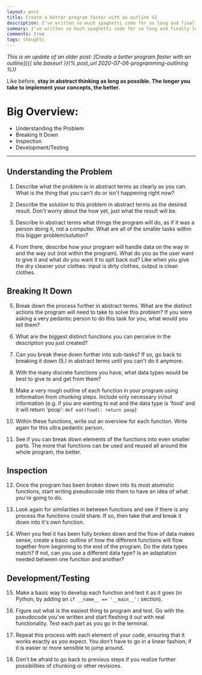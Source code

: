 ```yaml
---
layout: post
title: Create a better program faster with an outline V2
description: I've written so much spaghetti code for so long and finally learned from my roommate how to write better code. This is how I use this method.
summary: I've written so much spaghetti code for so long and finally learned from my roommate how to write better code. This is how I use this method.
comments: true
tags: thoughts
---
```


*This is an update of an older post: [Create a better program faster with an outline]({{ site.baseurl }}{% post_url 2020-07-06-programming-outlining %})*

Like before, **stay in abstract thinking as long as possible. The longer you take to implement your concepts, the better.**

# Big Overview:

* Understanding the Problem
* Breaking It Down
* Inspection
* Development/Testing

---

## Understanding the Problem

1. Describe what the problem is in abstract terms as clearly as you can. What is the thing that you can't do or isn't happening right now?

2. Describe the solution to this problem in abstract terms as the desired result. Don't worry about the how yet, just what the result will be.

3. Describe in abstract terms what things the program will do, as if it was a person doing it, not a computer. What are all of the smaller tasks within this bigger problem/solution?

4. From there, describe how your program will handle data on the way in and the way out (not within the program). What do you as the user want to give it and what do you want it to spit back out? Like when you give the dry cleaner your clothes: input is dirty clothes, output is clean clothes.

## Breaking It Down

5. Break down the process further in abstract terms. What are the distinct actions the program will need to take to solve this problem? If you were asking a very pedantic person to do this task for you, what would you tell them?

6. What are the biggest distinct functions you can perceive in the description you just created?

7. Can you break these down further into sub-tasks? If so, go back to breaking it down (5.) in abstract terms until you can't do it anymore.

8. With the many discrete functions you have, what data types would be best to give to and get from them?

9. Make a very rough outline of each function in your program using information from chunking steps. Include only necessary in/out information (e.g. if you are wanting to eat and the data type is 'food' and it will return 'poop': `def eat(food): return poop`)
	
10. Within these functions, write out an overview for each function. Write again for this ultra pedantic person.

11. See if you can break down elements of the functions into even smaller parts. The more that functions can be used and reused all around the whole program, the better.

## Inspection

12. Once the program has been broken down into its most atomistic functions, start writing pseudocode into them to have an idea of what you're going to do.

13. Look again for similarities in between functions and see if there is any process the functions could share. If so, then take that and break it down into it's own function.

14. When you feel it has been fully broken down and the flow of data makes sense, create a basic outline of how the different functions will flow together from beginning to the end of the program. Do the data types match? If not, can you use a different data type? Is an adaptation needed between one function and another?

## Development/Testing

15. Make a basic way to develop each function and test it as it goes (in Python, by adding an ```if __name__ == '__main__':``` section).

16. Figure out what is the easiest thing to program and test. Go with the pseudocode you've written and start fleshing it out with real functionality. Test each part as you go in the terminal.

17. Repeat this process with each element of your code, ensuring that it works exactly as you expect. You don't have to go in a linear fashion, if it is easier or more sensible to jump around.

18. Don't be afraid to go back to previous steps if you realize further possibilities of chunking or other revisions.